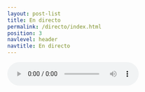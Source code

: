 ```yaml
---
layout: post-list
title: En directo
permalink: /directo/index.html
position: 3
navlevel: header
navtitle: En directo
---
```

<audio controls autoplay preload="metadata" style=" width:300px;">
	<source src="http://62.210.11.128:9009/stream" type="audio/mpeg">
	Your browser does not support the audio element.
</audio>